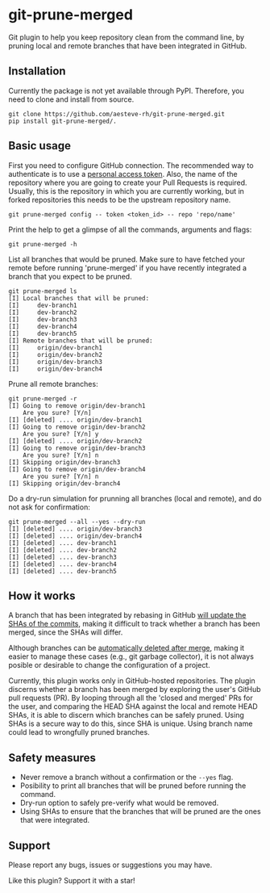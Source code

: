 # git-prune-merged

Git plugin to help you keep repository clean from the command line, by
pruning local and remote branches that have been integrated in GitHub.

## Installation

Currently the package is not yet available through PyPI. Therefore, you need
to clone and install from source.

    git clone https://github.com/aesteve-rh/git-prune-merged.git
    pip install git-prune-merged/.

## Basic usage

First you need to configure GitHub connection. The recommended way to authenticate
is to use a [personal access token](https://docs.github.com/en/authentication/keeping-your-account-and-data-secure/creating-a-personal-access-token).
Also, the name of the repository where you are going to create your
Pull Requests is required. Usually, this is the repository in
which you are currently working, but in forked repositories this needs
to be the upstream repository name.

    git prune-merged config -- token <token_id> -- repo 'repo/name'

Print the help to get a glimpse of all the commands, arguments and flags:

    git prune-merged -h

List all branches that would be pruned. Make sure to have fetched your remote
before running 'prune-merged' if you have recently integrated a branch that
you expect to be pruned.

    git prune-merged ls
    [I] Local branches that will be pruned:
    [I]     dev-branch1
    [I]     dev-branch2
    [I]     dev-branch3
    [I]     dev-branch4
    [I]     dev-branch5
    [I] Remote branches that will be pruned:
    [I]     origin/dev-branch1
    [I]     origin/dev-branch2
    [I]     origin/dev-branch3
    [I]     origin/dev-branch4

Prune all remote branches:

    git prune-merged -r
    [I] Going to remove origin/dev-branch1
        Are you sure? [Y/n]
    [I] [deleted] .... origin/dev-branch1
    [I] Going to remove origin/dev-branch2
        Are you sure? [Y/n] y
    [I] [deleted] .... origin/dev-branch2
    [I] Going to remove origin/dev-branch3
        Are you sure? [Y/n] n
    [I] Skipping origin/dev-branch3
    [I] Going to remove origin/dev-branch4
        Are you sure? [Y/n] n
    [I] Skipping origin/dev-branch4

Do a dry-run simulation for prunning all branches (local and remote), and do not ask for confirmation:

    git prune-merged --all --yes --dry-run
    [I] [deleted] .... origin/dev-branch3
    [I] [deleted] .... origin/dev-branch4
    [I] [deleted] .... dev-branch1
    [I] [deleted] .... dev-branch2
    [I] [deleted] .... dev-branch3
    [I] [deleted] .... dev-branch4
    [I] [deleted] .... dev-branch5

## How it works

A branch that has been integrated by rebasing in GitHub
[will update the SHAs of the commits](https://docs.github.com/en/pull-requests/collaborating-with-pull-requests/incorporating-changes-from-a-pull-request/about-pull-request-merges#rebase-and-merge-your-pull-request-commits),
making it difficult to track whether
a branch has been merged, since the SHAs will differ.

Although branches can be [automatically deleted after merge](https://docs.github.com/en/repositories/configuring-branches-and-merges-in-your-repository/configuring-pull-request-merges/managing-the-automatic-deletion-of-branches), making it easier to manage
these cases (e.g., git garbage collector), it is not always posible or
desirable to change the configuration of a project.

Currently, this plugin works only in GitHub-hosted repositories. The plugin
discerns whether a branch has been merged by exploring the user's GitHub
pull requests (PR). By looping through all the 'closed and merged' PRs for the
user, and comparing the HEAD SHA against the local and remote HEAD SHAs, it
is able to discern which branches can be safely pruned. Using SHAs is a secure
way to do this, since SHA is unique. Using branch name could lead to
wrongfully pruned branches.

## Safety measures

- Never remove a branch without a confirmation or the `--yes` flag.
- Posibility to print all branches that will be pruned before running the command.
- Dry-run option to safely pre-verify what would be removed.
- Using SHAs to ensure that the branches that will be pruned are the ones that were
integrated.

## Support

Please report any bugs, issues or suggestions you may have.

Like this plugin? Support it with a star!